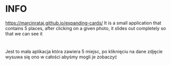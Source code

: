 # INFO
https://marcinrataj.github.io/expanding-cards/
It is a small application that contains 5 places, after clicking on a given photo, it slides out completely so that we can see it
#
Jest to mała aplikacja która zawiera 5 miejsc, po kliknięciu na dane zdjęcie wysuwa się ono w całości abyśmy mogli je zobaczyć
